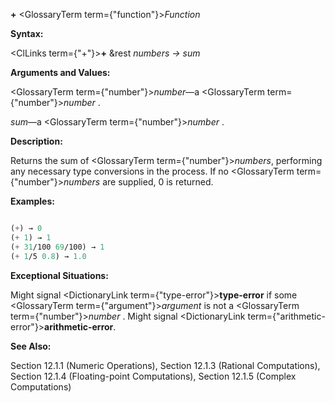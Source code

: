 **+** <GlossaryTerm  term={"function"}><i>Function</i></GlossaryTerm>

**Syntax:**

<ClLinks  term={"+"}><b>+</b></ClLinks> &amp;rest *numbers → sum*

**Arguments and Values:**

<GlossaryTerm  term={"number"}><i>number</i></GlossaryTerm>—a <GlossaryTerm  term={"number"}><i>number</i></GlossaryTerm> .

*sum*—a <GlossaryTerm  term={"number"}><i>number</i></GlossaryTerm> .

**Description:**

Returns the sum of <GlossaryTerm  term={"number"}><i>numbers</i></GlossaryTerm>, performing any necessary type conversions in the process. If no <GlossaryTerm  term={"number"}><i>numbers</i></GlossaryTerm> are supplied, 0 is returned.

**Examples:**

```lisp

(+) → 0 
(+ 1) → 1 
(+ 31/100 69/100) → 1 
(+ 1/5 0.8) → 1.0 
```

**Exceptional Situations:**

Might signal <DictionaryLink  term={"type-error"}><b>type-error</b></DictionaryLink> if some <GlossaryTerm  term={"argument"}><i>argument</i></GlossaryTerm> is not a <GlossaryTerm  term={"number"}><i>number</i></GlossaryTerm> . Might signal <DictionaryLink  term={"arithmetic-error"}><b>arithmetic-error</b></DictionaryLink>.

**See Also:**

Section 12.1.1 (Numeric Operations), Section 12.1.3 (Rational Computations), Section 12.1.4 (Floating-point Computations), Section 12.1.5 (Complex Computations)
